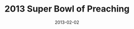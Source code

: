 ---
layout: message
category: message
series: "2013 Super Bowl of Preaching"
title: "2013 Super Bowl of Preaching"
date: 2013-02-02
---